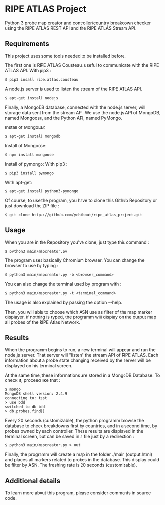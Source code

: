 RIPE ATLAS Project
===================

Python 3 probe map creator and controller/country breakdown checker using the RIPE ATLAS REST API and the RIPE ATLAS Stream API.


Requirements
----------

This project uses some tools needed to be installed before.
 
The first one is RIPE ATLAS Cousteau, useful to communicate with the RIPE ATLAS API.
With pip3 :

```
$ pip3 insall ripe.atlas.cousteau
```

A node.js server is used to listen the stream of the RIPE ATLAS API.

```
$ apt-get install nodejs
```

Finally, a MongoDB database, connected with the node.js server, will storage data sent from the stream API. We use the node.js API of MongoDB, named Mongoose, and the Python API, named PyMongo. 

Install of MongoDB:

```
$ apt-get install mongodb
```

Install of Mongoose:

```
$ npm install mongoose
```

Install of pymongo:
With pip3 :

```
$ pip3 install pymongo
```

With apt-get:

```
$ apt-get install python3-pymongo
```

Of course, to use the program, you have to clone this Github Repository or just download the ZIP file : 

```
$ git clone https://github.com/ychibout/ripe_atlas_project.git
```


Usage
----------

When you are in the Repository you've clone, just type this command :

```
$ python3 main/mapcreator.py
```

The program uses basically Chromium browser. You can change the browser to use by typing :

```
$ python3 main/mapcreator.py -b <browser_command>
```

You can also change the terminal used by program with :

```
$ python3 main/mapcreator.py -t <terminal_command>
```

The usage is also explained by passing the option --help. 


Then, you will able to choose which ASN use as filter of the map marker displayer. If nothing is typed, the programm will display on the output map all probes of the RIPE Atlas Network.


Results
----------

When the programm begins to run, a new terminal will appear and run the node.js server. That server will "listen" the stream API of RIPE ATLAS. Each information about a probe state changing received by the server will be displayed on his terminal screen. 

At the same time, these informations are stored in a MongoDB Database. To check it, proceed like that :

```
$ mongo
MongoDB shell version: 2.4.9
connecting to: test
> use bdd
switched to db bdd
> db.probes.find()
```

Every 20 seconds (customizable), the python programm browse the database to check breakdowns first by countries, and in a second time, by probes owned by each controller. These results are displayed in the terminal screen, but can be saved in a file just by a redirection :

```
$ python3 main/mapcreator.py > out
```

Finally, the programm will create a map in the folder ./main (output.html) and places all markers related to probes in the database. This display could be filter by ASN. The freshing rate is 20 seconds (customizable).


Additional details
----------

To learn more about this program, please consider comments in source code.

